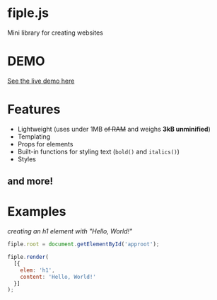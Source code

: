 # fiple.js
Mini library for creating websites

# DEMO
[See the live demo here](https://marshallovski.github.io/fiplejs/)

# Features
* Lightweight (uses under 1MB ~~of RAM~~ and weighs **3kB unminified**)
* Templating
* Props for elements
* Built-in functions for styling text (`bold()` and `italics()`)
* Styles
## and more!

# Examples
*creating an h1 element with "Hello, World!"*

```js
fiple.root = document.getElementById('approot');

fiple.render(
  [{
    elem: 'h1',
    content: 'Hello, World!'
  }]
);
```
